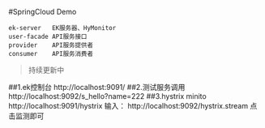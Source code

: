 #SpringCloud Demo

    ek-server   EK服务器、HyMonitor
    user-facade API服务接口
    provider    API服务提供者
    consumer    API服务消费者

>持续更新中


##1.ek控制台 
    http://localhost:9091/
##2.测试服务调用
    http://localhost:9092/s_hello?name=222
##3.hystrix minito
    http://localhost:9091/hystrix
    输入：
    http://localhost:9092/hystrix.stream
    点击监测即可